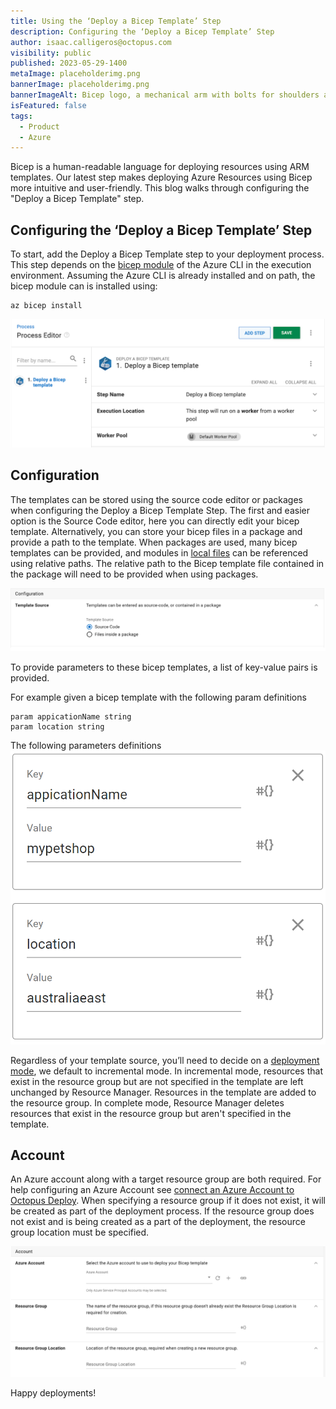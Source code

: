 ```yaml
---
title: Using the ‘Deploy a Bicep Template’ Step
description: Configuring the ‘Deploy a Bicep Template’ Step
author: isaac.calligeros@octopus.com
visibility: public
published: 2023-05-29-1400
metaImage: placeholderimg.png
bannerImage: placeholderimg.png
bannerImageAlt: Bicep logo, a mechanical arm with bolts for shoulders and elbow.
isFeatured: false
tags:
  - Product
  - Azure
---
```



Bicep is a human-readable language for deploying resources using ARM templates. Our latest step makes deploying Azure Resources using Bicep more intuitive and user-friendly. This blog walks through configuring the "Deploy a Bicep Template" step.

## Configuring the ‘Deploy a Bicep Template’ Step

To start, add the Deploy a Bicep Template step to your deployment process. This step depends on the [bicep module](https://learn.microsoft.com/en-us/azure/azure-resource-manager/bicep/install) of the Azure CLI in the execution environment. Assuming the Azure CLI is already installed and on path, the bicep module can is installed using:
```
az bicep install
```

![Deploy a Bicep Template process editor](bicep-process-editor.png "width=500")

## Configuration

The templates can be stored using the source code editor or packages when configuring the Deploy a Bicep Template Step. The first and easier option is the Source Code editor, here you can directly edit your bicep template. Alternatively, you can store your bicep files in a package and provide a path to the template.  When packages are used, many bicep templates can be provided, and modules in [local files](https://learn.microsoft.com/en-us/azure/azure-resource-manager/bicep/modules#local-file) can be referenced using relative paths.  The relative path to the Bicep template file contained in the package will need to be provided when using packages.

![Code Editor or Package Selector](codeeditor-or-package-selector.png "width=500")


To provide parameters to these bicep templates, a list of key-value pairs is provided.

For example given a bicep template with the following param definitions
```
param appicationName string
param location string
```
The following parameters definitions
![Bicep Parameters](bicep-parameters.png "width=500")

Regardless of your template source, you’ll need to decide on a [deployment mode](https://learn.microsoft.com/en-us/azure/azure-resource-manager/templates/deployment-modes), we default to incremental mode. In incremental mode, resources that exist in the resource group but are not specified in the template are left unchanged by Resource Manager. Resources in the template are added to the resource group. 
In complete mode, Resource Manager deletes resources that exist in the resource group but aren't specified in the template.


## Account

An Azure account along with a target resource group are both required. For help configuring an Azure Account see [connect an Azure Account to Octopus Deploy](https://octopus.com/docs/infrastructure/accounts/azure#azure-service-principal). When specifying a resource group if it does not exist, it will be created as part of the deployment process. If the resource group does not exist and is being created as a part of the deployment, the resource group location must be specified.

![Bicep Account Configuration](bicep-account.png "width=500")


Happy deployments!

